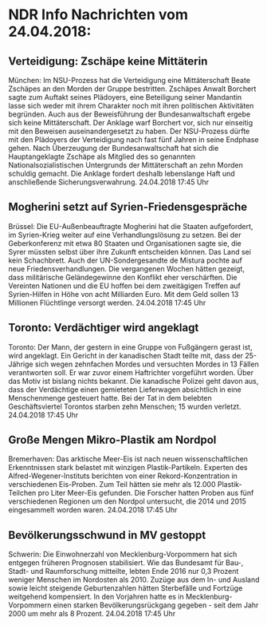 # NDR Info Nachrichten vom 24.04.2018:


## Verteidigung: Zschäpe keine Mittäterin
München:	Im NSU-Prozess hat die Verteidigung eine  Mittäterschaft Beate Zschäpes an den Morden der Gruppe bestritten. Zschäpes Anwalt Borchert sagte zum Auftakt seines Plädoyers, eine Beteiligung seiner Mandantin lasse sich weder mit ihrem Charakter noch mit ihren politischen Aktivitäten begründen. Auch aus der Beweisführung der Bundesanwaltschaft ergebe sich keine Mittäterschaft. Der Anklage warf Borchert vor, sich nur einseitig mit den Beweisen auseinandergesetzt zu haben. Der NSU-Prozess dürfte mit den Plädoyers der Verteidigung nach fast fünf Jahren in seine Endphase gehen. Nach Überzeugung der Bundesanwaltschaft hat sich die Hauptangeklagte Zschäpe als Mitglied des so genannten Nationalsozialistischen Untergrunds der Mittäterschaft an zehn Morden schuldig gemacht. Die Anklage fordert deshalb lebenslange Haft und anschließende Sicherungsverwahrung. 24.04.2018 17:45 Uhr 

## Mogherini setzt auf Syrien-Friedensgespräche
Brüssel: Die EU-Außenbeauftragte Mogherini hat die Staaten aufgefordert, im Syrien-Krieg weiter auf eine Verhandlungslösung zu setzen. Bei der Geberkonferenz mit etwa 80 Staaten und Organisationen sagte sie, die Syrer müssten selbst über ihre Zukunft entscheiden können. Das Land sei kein Schachbrett. Auch der UN-Sondergesandte de Mistura pochte auf neue Friedensverhandlungen. Die vergangenen Wochen hätten gezeigt, dass militärische Geländegewinne den Konflikt eher verschärften. Die Vereinten Nationen und die EU hoffen bei dem zweitägigen Treffen auf Syrien-Hilfen in Höhe von acht Milliarden Euro. Mit dem Geld sollen 13 Millionen Flüchtlinge versorgt werden. 24.04.2018 17:45 Uhr 

## Toronto: Verdächtiger wird angeklagt
Toronto: Der Mann, der gestern in eine Gruppe von Fußgängern gerast ist, wird angeklagt. Ein Gericht in der kanadischen Stadt teilte mit, dass der 25-Jährige sich wegen zehnfachen Mordes und versuchten Mordes in 13 Fällen verantworten soll. Er war zuvor einem Haftrichter vorgeführt worden. Über das Motiv ist bislang nichts bekannt. Die kanadische Polizei geht davon aus, dass der Verdächtige einen gemieteten Lieferwagen absichtlich in eine Menschenmenge gesteuert hatte. Bei der Tat in dem belebten Geschäftsviertel Torontos starben zehn Menschen; 15 wurden verletzt. 24.04.2018 17:45 Uhr 

## Große Mengen Mikro-Plastik am Nordpol
Bremerhaven:	Das arktische Meer-Eis ist nach neuen wissenschaftlichen Erkenntnissen stark belastet mit winzigen Plastik-Partikeln. Experten des Alfred-Wegener-Instituts berichten von einer Rekord-Konzentration in verschiedenen Eis-Proben. Zum Teil hätten sie mehr als 12.000 Plastik-Teilchen pro Liter Meer-Eis gefunden. Die Forscher hatten Proben aus fünf verschiedenen Regionen um den Nordpol untersucht, die 2014 und 2015 eingesammelt worden waren. 24.04.2018 17:45 Uhr 

## Bevölkerungsschwund in MV gestoppt
Schwerin:	Die Einwohnerzahl von Mecklenburg-Vorpommern hat sich entgegen früheren Prognosen stabilisiert. Wie das Bundesamt für Bau-, Stadt- und Raumforschung mitteilte, lebten Ende 2016 nur 0,3 Prozent weniger Menschen im Nordosten als 2010. Zuzüge aus dem In- und Ausland sowie leicht steigende Geburtenzahlen hätten Sterbefälle und Fortzüge weitgehend kompensiert. In den Vorjahren hatte es in Mecklenburg-Vorpommern einen starken Bevölkerungsrückgang gegeben - seit dem Jahr 2000 um mehr als 8 Prozent. 24.04.2018 17:45 Uhr 
